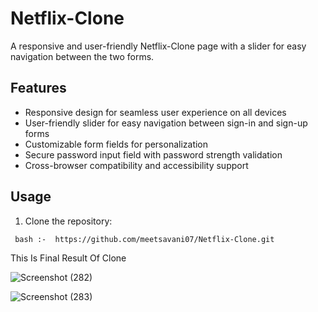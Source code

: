 # Netflix-Clone

A responsive and user-friendly Netflix-Clone page with a slider for easy navigation between the two forms.

## Features

- Responsive design for seamless user experience on all devices
- User-friendly slider for easy navigation between sign-in and sign-up forms
- Customizable form fields for personalization
- Secure password input field with password strength validation
- Cross-browser compatibility and accessibility support

## Usage

1. Clone the repository:

``` bash :-  https://github.com/meetsavani07/Netflix-Clone.git```

This Is Final Result Of Clone

![Screenshot (282)](https://github.com/meetsavani07/Netflix-Clone/assets/146066645/113e513b-3b47-4f31-bd61-88b6fc57e70c)

![Screenshot (283)](https://github.com/meetsavani07/Netflix-Clone/assets/146066645/6a10046a-edb9-459c-96e2-6e56b69040e3)

